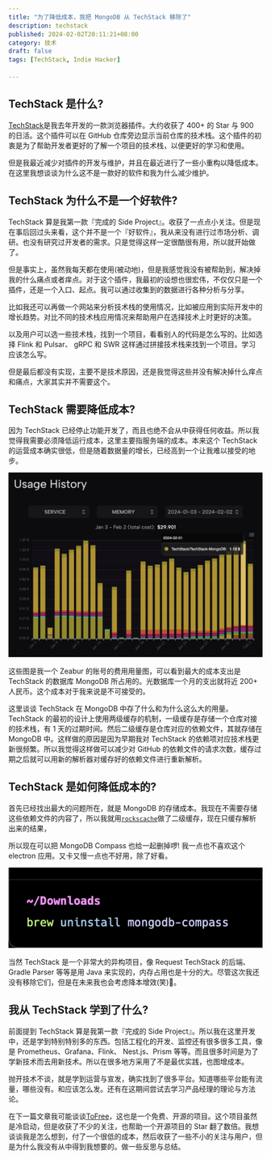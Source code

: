 ```yaml
---
title: "为了降低成本，我把 MongoDB 从 TechStack 移除了"
description: techstack
published: 2024-02-02T20:11:21+08:00
category: 技术
draft: false
tags: [TechStack, Indie Hacker] 

---
```


## TechStack 是什么?
[TechStack](https://github.com/Get-Tech-Stack/TechStack)是我去年开发的一款浏览器插件。大约收获了 400+ 的 Star 与 900 的日活。这个插件可以在 GitHub 仓库旁边显示当前仓库的技术栈。这个插件的初衷是为了帮助开发者更好的了解一个项目的技术栈，以便更好的学习和使用。

但是我最近减少对插件的开发与维护，并且在最近进行了一些小重构以降低成本。在这里我想谈谈为什么这不是一款好的软件和我为什么减少维护。

## TechStack 为什么不是一个好软件?
TechStack 算是我第一款『完成的 Side Project』。收获了一点点小关注。但是现在事后回过头来看，这个并不是一个『好软件』，我从来没有进行过市场分析、调研。也没有研究过开发者的需求。只是觉得这样一定很酷很有用，所以就开始做了。

但是事实上，虽然我每天都在使用(被动地)，但是我感觉我没有被帮助到，解决掉我的什么痛点或者痒点。对于这个插件，我最初的设想也很宏伟，不仅仅只是一个插件，还是一个入口、起点。我可以通过收集到的数据进行各种分析与分享。

比如我还可以再做一个网站来分析技术栈的使用情况，比如被应用到实际开发中的增长趋势。对比不同的技术栈应用情况来帮助用户在选择技术上时更好的决策。

以及用户可以选一些技术栈，找到一个项目，看看别人的代码是怎么写的。比如选择 Flink 和 Pulsar、 gRPC 和 SWR 这样通过拼接技术栈来找到一个项目。学习应该怎么写。

但是最后都没有实现，主要不是技术原因，还是我觉得这些并没有解决掉什么痒点和痛点，大家其实并不需要这个。

## TechStack 需要降低成本?
因为 TechStack 已经停止功能开发了，而且也绝不会从中获得任何收益。所以我觉得我需要必须降低运行成本，这里主要指服务端的成本。本来这个 TechStack 的运营成本确实很低，但是随着数据量的增长，已经高到一个让我难以接受的地步。

![](techstack-usage.png)

这些图是我一个 Zeabur 的账号的费用用量图，可以看到最大的成本支出是 TechStack 的数据库 MongoDB 所占用的。光数据库一个月的支出就将近 200+ 人民币。这个成本对于我来说是不可接受的。

这里谈谈 TechStack 在 MongoDB 中存了什么和为什么这么大的用量。TechStack 的最初的设计上使用两级缓存的机制，一级缓存是存储一个仓库对接的技术栈，有 1 天的过期时间。然后二级缓存是仓库对应的依赖文件，其就存储在 MongoDB 中。这样做的原因是因为早期我对 TechStack 的依赖项对应技术栈更新很频繁。所以我觉得这样做可以减少对 GitHub 的依赖文件的请求次数，缓存过期之后就可以用新的解析器对缓存好的依赖文件进行重新解析。

## TechStack 是如何降低成本的?

首先已经找出最大的问题所在，就是 MongoDB 的存储成本。我现在不需要存储这些依赖文件的内容了，所以我就用[`rockscache`](https://github.com/dtm-labs/rockscache)做了二级缓存，现在只缓存解析出来的结果，

所以现在可以把 MongoDB Compass 也给一起删掉啰! 我一点也不喜欢这个 electron 应用。又卡又慢一点也不好用，除了好看。

![](uninstall-mongodb-compass.png)

当然 TechStack 是一个非常大的异构项目，像 Request TechStack 的后端、Gradle Parser 等等是用 Java 来实现的，内存占用也是十分的大。尽管这次我还没有移除它们，但是在未来我也会考虑降本增效(笑)🤣。

## 我从 TechStack 学到了什么?
前面提到 TechStack 算是我第一款『完成的 Side Project』。所以我在这里开发中，还是学到特别特别多的东西。包括工程化的开发、监控还有很多很多工具，像是 Prometheus、Grafana、Flink、 Nest.js、Prism 等等。而且很多时间是为了学新技术而去用新技术。所以在很多地方采用了不是最优实践，也图增成本。

抛开技术不谈，就是学到运营与宣发，确实找到了很多平台。知道哪些平台能有流量，哪些没有。和应该怎么发。还有在这期间尝试去学习产品经理的理论与方法论。

在下一篇文章我可能谈谈[ToFree](https://tofree.zeabur.app/)，这也是一个免费、开源的项目。这个项目虽然是冷启动，但是收获了不少的关注，也帮助一个开源项目的 Star 翻了数倍。我想谈谈我是怎么想到，付了一个很低的成本，然后收获了一些不小的关注与用户，但是为什么我没有从中得到我想要的。做一些反思与总结。
